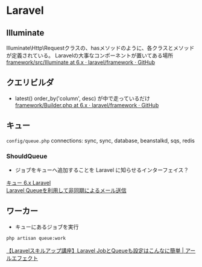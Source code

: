 # Laravel
## Illuminate
Illuminate\Http\Requestクラスの、hasメソッドのように、各クラスとメソッドが定義されている。
Laravelの大事なコンポーネントが置いてある場所
[framework/src/Illuminate at 6.x · laravel/framework · GitHub](https://github.com/laravel/framework/tree/6.x/src/Illuminate)


## クエリビルダ
- latest()
order_by('column', desc) が中で走っているだけ
[framework/Builder.php at 6.x · laravel/framework · GitHub](https://github.com/laravel/framework/blob/6.x/src/Illuminate/Database/Query/Builder.php#L1869)


## キュー
`config/queue.php`
connections: sync, sync, database, beanstalkd, sqs, redis
### ShouldQueue
- ジョブをキューへ追加することを Laravel に知らせるインターフェイス？

[キュー 6.x Laravel](https://readouble.com/laravel/6.x/ja/queues.html)  
[Laravel Queueを利用して非同期によるメール送信](https://noumenon-th.net/programming/2020/06/02/laravel-queue/)

## ワーカー
- キューにあるジョブを実行
```bash
php artisan queue:work
```
[【Laravelスキルアップ講座】Laravel JobとQueueも設定はこんなに簡単 | アールエフェクト ](https://reffect.co.jp/laravel/laravel-job-queue-easy-setup)

